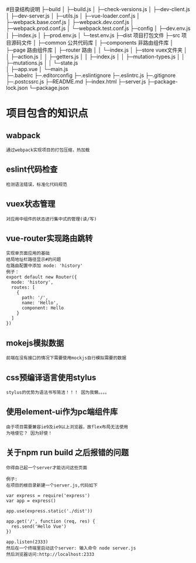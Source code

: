 #目录结构说明
	├─build
	│   ├─build.js
	│   ├─check-versions.js
	│   ├─dev-client.js
	│   ├─dev-server.js
	│   ├─utils.js
	│   ├─vue-loader.conf.js
	│   ├─webpack.base.conf.js
	│   ├─webpack.dev.conf.js
	│   ├─webpack.prod.conf.js
	│   └─webpack.test.conf.js
	├─config
	│   ├─dev.env.js
	│   ├─index.js
	│   ├─prod.env.js
	│   └─test.env.js
	├─dist	项目打包文件
	├─src	项目源码文件
	│   ├─common		公共代码库
	│   ├─components	非路由组件库
	│   ├─page			路由组件库
	│   ├─router		路由
	│   │  └─index.js
	│   ├─store			vuex文件夹
	│	│  ├─action.js
	│	│  ├─getters.js
	│	│  ├─index.js
	│	│  ├─mutation-types.js
	│	│  ├─mutations.js
	│   │  └─state.js		
	│   ├─app.vue
	│   └─main.js		
	├─.babelrc
	├─.editorconfig
	├─.eslintignore
	├─.eslintrc.js
	├─.gitignore
	├─.postcssrc.js
	├─README.md
	├─index.html
	├─server.js
	├─package-lock.json
	└─package.json
# 项目包含的知识点
## wabpack
	通过webpack实现项目的打包压缩，热加载
## eslint代码检查
	检测语法错误，标准化代码规范
## vuex状态管理
	对应用中组件的状态进行集中式的管理(读/写)
## vue-router实现路由跳转
	实现单页面应用的基础
	结局地址栏路径显示#的问题
	在路由配置中添加 mode: 'history'
	例子：
	export default new Router({
	  mode: 'history',
	  routes: [
	    {
	      path: '/',
	      name: 'Hello',
	      component: Hello
	    }
	  ]
	})
## mokejs模拟数据
	前端在没有接口的情况下需要使用mockjs自行模拟需要的数据
## css预编译语言使用stylus
	stylus的优势为语法书写简洁！！！ 因为我懒。。。。
## 使用element-ui作为pc端组件库
	由于项目需要兼容ie9及ie9以上浏览器，故flex布局无法使用
	为啥使它？ 因为好使！
## 关于npm run build 之后报错的问题
	你得自己起一个server才能访问这些页面
	
	例子:
	在项目的根目录新建一个server.js,代码如下
	
	var express = require('express')
	var app = express()
	
	app.use(express.static('./dist'))
	
	app.get('/', function (req, res) {
	  res.send('Hello Vue')
	})
	
	app.listen(2333)
	然后在一个终端里启动这个server: 输入命令 node server.js
	然后浏览器访问:http://localhost:2333
